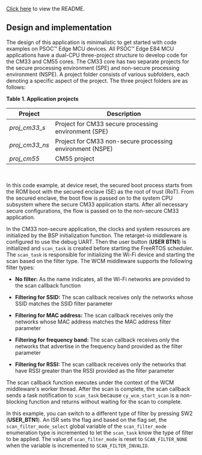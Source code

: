 [Click here](../README.md) to view the README.

## Design and implementation

The design of this application is minimalistic to get started with code examples on PSOC&trade; Edge MCU devices. All PSOC&trade; Edge E84 MCU applications have a dual-CPU three-project structure to develop code for the CM33 and CM55 cores. The CM33 core has two separate projects for the secure processing environment (SPE) and non-secure processing environment (NSPE). A project folder consists of various subfolders, each denoting a specific aspect of the project. The three project folders are as follows:

**Table 1. Application projects**

Project | Description
--------|------------------------
*proj_cm33_s* | Project for CM33 secure processing environment (SPE)
*proj_cm33_ns* | Project for CM33 non-secure processing environment (NSPE)
*proj_cm55* | CM55 project

<br>

In this code example, at device reset, the secured boot process starts from the ROM boot with the secured enclave (SE) as the root of trust (RoT). From the secured enclave, the boot flow is passed on to the system CPU subsystem where the secure CM33 application starts. After all necessary secure configurations, the flow is passed on to the non-secure CM33 application. 

In the CM33 non-secure application, the clocks and system resources are initialized by the BSP initialization function. The retarget-io middleware is configured to use the debug UART. Then the user button (**USER BTN1**) is initialized and `scan_task` is created before starting the FreeRTOS scheduler. The `scan_task` is responsible for initializing the Wi-Fi device and starting the scan based on the filter type. The WCM middleware supports the following filter types:

- **No filter:** As the name indicates, all the Wi-Fi networks are provided to the scan callback function

- **Filtering for SSID:** The scan callback receives only the networks whose SSID matches the SSID filter parameter

- **Filtering for MAC address:** The scan callback receives only the networks whose MAC address matches the MAC address filter parameter

- **Filtering for frequency band:** The scan callback receives only the networks that advertise in the frequency band provided as the filter parameter

- **Filtering for RSSI:** The scan callback receives only the networks that have RSSI greater than the RSSI provided as the filter parameter

The scan callback function executes under the context of the WCM middleware's worker thread. After the scan is complete, the scan callback sends a task notification to `scan_task` because `cy_wcm_start_scan` is a non-blocking function and returns without waiting for the scan to complete.

In this example, you can switch to a different type of filter by pressing SW2 (**USER_BTN1**). An ISR sets the flag and based on the flag set, the `scan_filter_mode_select` global variable of the `scan_filter_mode` enumeration type is incremented to let the `scan_task` know the type of filter to be applied. The value of `scan_filter_mode` is reset to `SCAN_FILTER_NONE` when the variable is incremented to `SCAN_FILTER_INVALID`.
